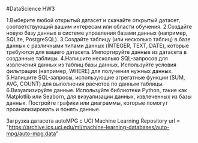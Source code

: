 #DataScience HW3

1.Выберите любой открытый датасет и скачайте открытый датасет, соответствующий вашим интересам или области обучения.
2.Создайте новую базу данных в системе управления базами данных (например, SQLite, PostgreSQL).
3.Создайте таблицу (или несколько таблиц) в базе данных с различными типами данных (INTEGER, TEXT, DATE), которые требуются для вашего датасета. Импортируйте данные из датасета в созданные таблицы.
4.Напишите несколько SQL-запросов для извлечения данных из таблиц базы данных. Используйте условия фильтрации (например, WHERE) для получения нужных данных.
5.Напишите SQL-запросы, использующие агрегатные функции (SUM, AVG, COUNT) для выполнения расчетов по данным таблицы.
6.Визуализируйте данные. Используйте библиотеки Python, такие как Matplotlib или Seaborn, для визуализации данных, извлеченных из базы данных. Постройте графики или диаграммы, которые помогут проанализировать и понять данные.

Загрузка датасета autoMPG с UCI Machine Learning Repository
url = "https://archive.ics.uci.edu/ml/machine-learning-databases/auto-mpg/auto-mpg.data"
